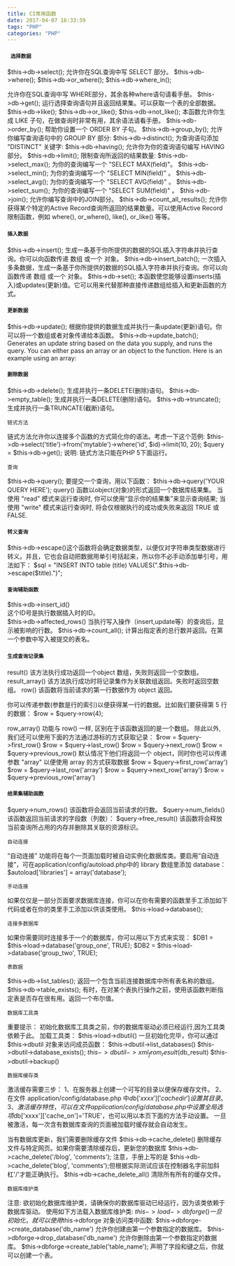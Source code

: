 ```yaml
---
title: CI常用函数
date: 2017-04-07 16:33:59
tags: "PHP"
categories: "PHP"
---
```

#### ` 选择数据`

$this->db->select();
允许你在SQL查询中写 SELECT 部分。
$this->db->where();
$this->db->or_where();
$this->db->where_in();
<!--more-->
允许你在SQL查询中写 WHERE部分，其余各种where语句请看手册。
$this->db->get();
运行选择查询语句并且返回结果集。可以获取一个表的全部数据。
$this->db->like();
$this->db->or_like();
$this->db->not_like();
本函数允许你生成 LIKE 子句，在做查询时非常有用，其余语法请看手册。
$this->db->order_by();
帮助你设置一个 ORDER BY 子句。
$this->db->group_by();
允许你编写查询语句中的 GROUP BY 部分:
$this->db->distinct();
为查询语句添加 "DISTINCT" 关键字:
$this->db->having();
允许你为你的查询语句编写 HAVING 部分。
$this->db->limit();
限制查询所返回的结果数量:
$this->db->select_max();
为你的查询编写一个 "SELECT MAX(field)"。
$this->db->select_min();
为你的查询编写一个 "SELECT MIN(field)" 。
$this->db->select_avg();
为你的查询编写一个 "SELECT AVG(field)" 。
$this->db->select_sum();
为你的查询编写一个 "SELECT SUM(field)" 。
$this->db->join();
允许你编写查询中的JOIN部分。
$this->db->count_all_results();
允许你获得某个特定的Active Record查询所返回的结果数量。可以使用Active Record限制函数，例如 where(), or_where(), like(), or_like() 等等。

#### `插入数据`

$this->db->insert();
生成一条基于你所提供的数据的SQL插入字符串并执行查询。你可以向函数传递 数组 或一个 对象。
$this->db->insert_batch();
一次插入多条数据，生成一条基于你所提供的数据的SQL插入字符串并执行查询。你可以向函数传递 数组 或一个 对象。
$this->db->set();
本函数使您能够设置inserts(插入)或updates(更新)值。它可以用来代替那种直接传递数组给插入和更新函数的方式。

#### `更新数据`

$this->db->update();
根据你提供的数据生成并执行一条update(更新)语句。你可以将一个数组或者对象传递给本函数。
$this->db->update_batch();
Generates an update string based on the data you supply, and runs the query. You can either pass an array or an object to the function. Here is an example using an array:

#### `删除数据`

$this->db->delete();
生成并执行一条DELETE(删除)语句。
$this->db->empty_table();
生成并执行一条DELETE(删除)语句。
$this->db->truncate();
生成并执行一条TRUNCATE(截断)语句。

`链式方法`

链式方法允许你以连接多个函数的方式简化你的语法。考虑一下这个范例:
$this->db->select('title')->from('mytable')->where('id', $id)->limit(10, 20);
$query = $this->db->get();
说明: 链式方法只能在PHP 5下面运行。

`查询`

$this->db->query();
要提交一个查询，用以下函数：
$this->db->query('YOUR QUERY HERE');
query() 函数以object(对象)的形式返回一个数据库结果集。 当使用 "read" 模式来运行查询时, 你可以使用“显示你的结果集”来显示查询结果; 当使用 "write" 模式来运行查询时, 将会仅根据执行的成功或失败来返回 TRUE 或 FALSE.

#### `转义查询`

$this->db->escape()这个函数将会确定数据类型，以便仅对字符串类型数据进行转义。并且，它也会自动把数据用单引号括起来，所以你不必手动添加单引号，用法如下：  $sql = "INSERT INTO table (title) VALUES(".$this->db->escape($title).")";

#### `查询辅助函数`

$this->db->insert_id()   
这个ID号是执行数据插入时的ID。  
$this->db->affected_rows()
当执行写入操作（insert,update等）的查询后，显示被影响的行数。
$this->db->count_all();
计算出指定表的总行数并返回。在第一个参数中写入被提交的表名。

#### `生成查询记录集`

result()
该方法执行成功返回一个object 数组，失败则返回一个空数组。
result_array()
该方法执行成功时将记录集作为关联数组返回。失败时返回空数组。
row()
该函数将当前请求的第一行数据作为 object 返回。

你可以传递参数(参数是行的索引)以便获得某一行的数据。比如我们要获得第 5 行的数据： $row = $query->row(4);

row_array()
功能与 row() 一样, 区别在于该函数返回的是一个数组。
除此以外, 我们还可以使用下面的方法通过游标的方式获取记录：
$row = $query->first_row()
$row = $query->last_row()
$row = $query->next_row()
$row = $query->previous_row()
默认情况下他们将返回一个 object，同时你也可以传递参数 "array" 以便使用 array 的方式获取数据 $row = $query->first_row('array')
$row = $query->last_row('array')
$row = $query->next_row('array')
$row = $query->previous_row('array')

#### `结果集辅助函数`

$query->num_rows()
该函数将会返回当前请求的行数。
$query->num_fields()
该函数返回当前请求的字段数（列数）：
$query->free_result()
该函数将会释放当前查询所占用的内存并删除其关联的资源标识。

`自动连接`

“自动连接” 功能将在每个一页面加载时被自动实例化数据库类。要启用“自动连接”，可在application/config/autoload.php中的 library 数组里添加 database：
$autoload['libraries'] = array('database');

`手动连接`

如果仅仅是一部分页面要求数据库连接，你可以在你有需要的函数里手工添加如下代码或者在你的类里手工添加以供该类使用。
$this->load->database();

`连接多数据库`

如果你需要同时连接多于一个的数据库，你可以用以下方式来实现：
$DB1 = $this->load->database('group_one', TRUE);
$DB2 = $this->load->database('group_two', TRUE);

`表数据`

$this->db->list_tables();
返回一个包含当前连接数据库中所有表名称的数组。
$this->db->table_exists();
有时，在对某个表执行操作之前，使用该函数判断指定表是否存在很有用。返回一个布尔值。

`数据库工具类`

重要提示：  初始化数据库工具类之前，你的数据库驱动必须已经运行,因为工具类依赖于此。
加载工具类： $this->load->dbutil()
一旦初始化完毕，你可以通过 $this->dbutil 对象来访问成员函数：
$this->dbutil->list_databases()
$this->dbutil->database_exists();
$this->dbutil->xml_from_result($db_result)
$this->dbutil->backup()

`数据库缓存类`

激活缓存需要三步：
1、在服务器上创建一个可写的目录以便保存缓存文件。
2、在文件 application/config/database.php 中$db['xxxx']['cachedir']设置其目录。
3、激活缓存特性，可以在文件 application/config/database.php 中设置全局选项$db['xxxx']['cache_on']='TRUE'，也可以用以本页下面的方法手动设置。
一旦被激活，每一次含有数据库查询的页面被加载时缓存就会自动发生。

当有数据库更新，我们需要删除缓存文件
$this->db->cache_delete()
删除缓存文件与特定网页。如果你需要清除缓存后，更新您的数据库
$this->db->cache_delete('/blog', 'comments');
注意，手册上写的是 $this->db->cache_delete('blog', 'comments');但根据实际测试应该在控制器名字前加斜杠'/'才能正确执行。
$this->db->cache_delete_all()
清除所有所有的缓存文件。

`数据库维护类`

注意:  欲初始化数据库维护类，请确保你的数据库驱动已经运行，因为该类依赖于数据库驱动。
使用如下方法载入数据库维护类:
$this->load->dbforge()
一旦初始化，就可以使用$this->dbforge 对象访问类中函数:
$this->dbforge->create_database('db_name')
允许你创建由第一个参数指定的数据库。
$this->dbforge->drop_database('db_name')
允许你删除由第一个参数指定的数据库。
$this->dbforge->create_table('table_name');
声明了字段和键之后，你就可以创建一个表。  
